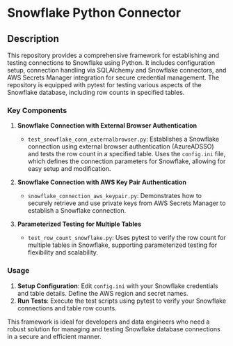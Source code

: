 # Snowflake Python Connector

## Description
This repository provides a comprehensive framework for establishing and testing connections to Snowflake using Python. It includes configuration setup, connection handling via SQLAlchemy and Snowflake connectors, and AWS Secrets Manager integration for secure credential management. The repository is equipped with pytest for testing various aspects of the Snowflake database, including row counts in specified tables.

### Key Components

1. **Snowflake Connection with External Browser Authentication**
   - `test_snowflake_conn_externalbrowser.py`: Establishes a Snowflake connection using external browser authentication (AzureADSSO) and tests the row count in a specified table. Uses the `config.ini` file, which defines the connection parameters for Snowflake, allowing for easy setup and modification.

2. **Snowflake Connection with AWS Key Pair Authentication**
   - `snowflake_connection_aws_keypair.py`: Demonstrates how to securely retrieve and use private keys from AWS Secrets Manager to establish a Snowflake connection.

3. **Parameterized Testing for Multiple Tables**
   - `test_row_count_snowflake.py`: Uses pytest to verify the row count for multiple tables in Snowflake, supporting parameterized testing for flexibility and scalability.

### Usage
1. **Setup Configuration**: Edit `config.ini` with your Snowflake credentials and table details. Define the AWS region and secret names.  
2. **Run Tests**: Execute the test scripts using pytest to verify your Snowflake connections and table row counts.

This framework is ideal for developers and data engineers who need a robust solution for managing and testing Snowflake database connections in a secure and efficient manner.



